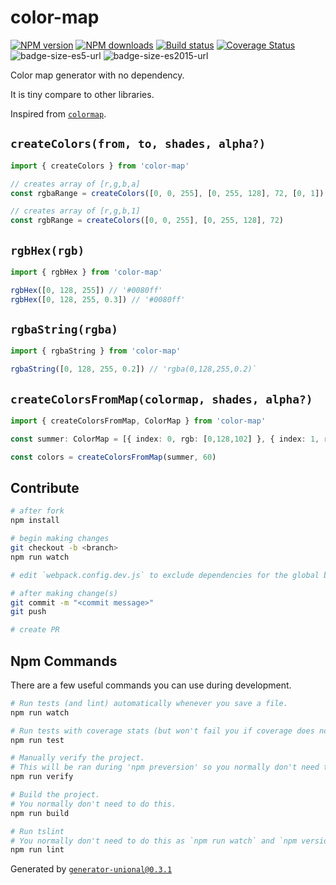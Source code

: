 # color-map

[![NPM version][npm-image]][npm-url]
[![NPM downloads][downloads-image]][downloads-url]
[![Build status][travis-image]][travis-url]
[![Coverage Status][coveralls-image]][coveralls-url]
![badge-size-es5-url]
![badge-size-es2015-url]

Color map generator with no dependency.

It is tiny compare to other libraries.

Inspired from [`colormap`](https://github.com/bpostlethwaite/colormap).

## `createColors(from, to, shades, alpha?)`

```ts
import { createColors } from 'color-map'

// creates array of [r,g,b,a]
const rgbaRange = createColors([0, 0, 255], [0, 255, 128], 72, [0, 1])

// creates array of [r,g,b,1]
const rgbRange = createColors([0, 0, 255], [0, 255, 128], 72)
```

## `rgbHex(rgb)`

```ts
import { rgbHex } from 'color-map'

rgbHex([0, 128, 255]) // '#0080ff'
rgbHex([0, 128, 255, 0.3]) // '#0080ff'
```

## `rgbaString(rgba)`

```ts
import { rgbaString } from 'color-map'

rgbaString([0, 128, 255, 0.2]) // 'rgba(0,128,255,0.2)`

```

## `createColorsFromMap(colormap, shades, alpha?)`

```ts
import { createColorsFromMap, ColorMap } from 'color-map'

const summer: ColorMap = [{ index: 0, rgb: [0,128,102] }, { index: 1, rgb: [255,255,102] }]

const colors = createColorsFromMap(summer, 60)
```

## Contribute

```sh
# after fork
npm install

# begin making changes
git checkout -b <branch>
npm run watch

# edit `webpack.config.dev.js` to exclude dependencies for the global build.

# after making change(s)
git commit -m "<commit message>"
git push

# create PR
```

## Npm Commands

There are a few useful commands you can use during development.

```sh
# Run tests (and lint) automatically whenever you save a file.
npm run watch

# Run tests with coverage stats (but won't fail you if coverage does not meet criteria)
npm run test

# Manually verify the project.
# This will be ran during 'npm preversion' so you normally don't need to run this yourself.
npm run verify

# Build the project.
# You normally don't need to do this.
npm run build

# Run tslint
# You normally don't need to do this as `npm run watch` and `npm version` will automatically run lint for you.
npm run lint
```

Generated by [`generator-unional@0.3.1`](https://github.com/unional/unional-cli)

[npm-image]: https://img.shields.io/npm/v/color-map.svg?style=flat
[npm-url]: https://npmjs.org/package/color-map
[downloads-image]: https://img.shields.io/npm/dm/color-map.svg?style=flat
[downloads-url]: https://npmjs.org/package/color-map
[travis-image]: https://img.shields.io/travis/unional/color-map.svg?style=flat
[travis-url]: https://travis-ci.org/unional/color-map
[coveralls-image]: https://coveralls.io/repos/github/unional/color-map/badge.svg
[coveralls-url]: https://coveralls.io/github/unional/color-map
[badge-size-es5-url]: http://img.badgesize.io/unional/color-map/master/dist/color-map.es5.js.svg?label=es5_size
[badge-size-es2015-url]: http://img.badgesize.io/unional/color-map/master/dist/color-map.es2015.js.svg?label=es2015_size
